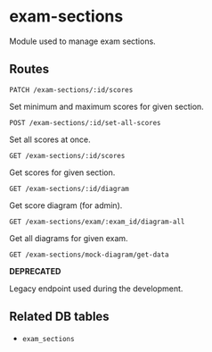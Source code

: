 # exam-sections

Module used to manage exam sections.

## Routes

`PATCH /exam-sections/:id/scores`

Set minimum and maximum scores for given section.

`POST /exam-sections/:id/set-all-scores`

Set all scores at once.

`GET /exam-sections/:id/scores`

Get scores for given section.

`GET /exam-sections/:id/diagram`

Get score diagram (for admin).

`GET /exam-sections/exam/:exam_id/diagram-all`

Get all diagrams for given exam.

`GET /exam-sections/mock-diagram/get-data`

**DEPRECATED**

Legacy endpoint used during the development.

## Related DB tables
- `exam_sections`
